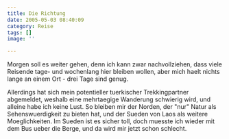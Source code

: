 ```yaml
---
title: Die Richtung
date: 2005-05-03 08:40:09
category: Reise
tags: []
image: ''

---
```


Morgen soll es weiter gehen, denn ich kann zwar nachvollziehen, dass viele Reisende tage- und wochenlang hier bleiben wollen, aber mich haelt nichts lange an einem Ort - drei Tage sind genug.

Allerdings hat sich mein potentieller tuerkischer Trekkingpartner abgemeldet, weshalb eine mehrtaegige Wanderung schwierig wird, und alleine habe ich keine Lust. So bleiben mir der Norden, der "nur" Natur als Sehenswuerdigkeit zu bieten hat, und der Sueden von Laos als weitere Moeglichkeiten. Im Sueden ist es sicher toll, doch muesste ich wieder mit dem Bus ueber die Berge, und da wird mir jetzt schon schlecht.
